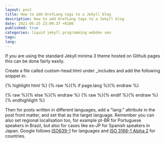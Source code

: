 ```yaml
---
layout: post
title: How to add HrefLang tags to a Jekyll blog
description: How to add HrefLang tags to a Jekyll blog
date: 2021-05-25 23:09:37 +0100
published: true
categories: liquid jekyll programming webdev seo
tags:
lang:
---
```


If you are using the standard Jekyll minima 3 theme hosted on Github pages this can be done fairly easily.

Create a file called custom-head.html under _includes and add the following snippet in:

{% highlight html %}
{% raw %}{% if page.lang %}{% endraw %}
<link rel="alternate" hreflang={% raw %}"{{ page.lang }}"{% endraw %} href="https://www.yourdomain.com/{% raw %}{{ page.url }}"{% endraw %} />
{% raw %}{% else %}{% endraw %}
<link rel="alternate" hreflang="x-default" href={% raw %}"{{ page.url }}"{% endraw %} />
{% raw %}{% endif %}{% endraw %}
{% endhighlight %}

Then for posts written in different languages, add a "lang:" attribute in the post front matter, and set that as the target language. Remember you can also set regional localisation too, for example pt-BR for Portuguese speakers in Brazil, but also for cases like es-JP for Spanish speakers in Japan. Google follows [ISO639-1](https://en.wikipedia.org/wiki/List_of_ISO_639-1_codes) for languages and [ISO 3166-1 Alpha 2](https://en.wikipedia.org/wiki/ISO_3166-1_alpha-2) for countries.

